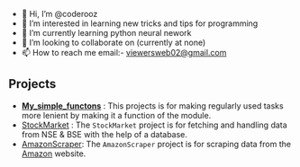 - 👋 Hi, I’m @coderooz
- 👀 I’m interested in learning new tricks and tips for programming
- 🌱 I’m currently learning python neural nework
- 💞️ I’m looking to collaborate on (currently at none)
- 📫 How to reach me email:- viewersweb02@gmail.com
## Projects
- [__My_simple_functons__](https://github.com/coderooz/My_simple_functions) : This projects is for making regularly used tasks more lenient by making it a function of the module. 
- [StockMarket](https://github.com/coderooz/StockMarket) : The `StockMarket` project is for fetching and handling data from NSE & BSE with the help of a database.
- [AmazonScraper](https://github.com/coderooz/AmazonScrraper): The `AmazonScraper` project is for scraping data from the [Amazon](https;//www.amazon.com) website.
<!---
coderooz/coderooz is a ✨ special ✨ repository because its `README.md` (this file) appears on your GitHub profile.
You can click the Preview link to take a look at your changes.
--->
